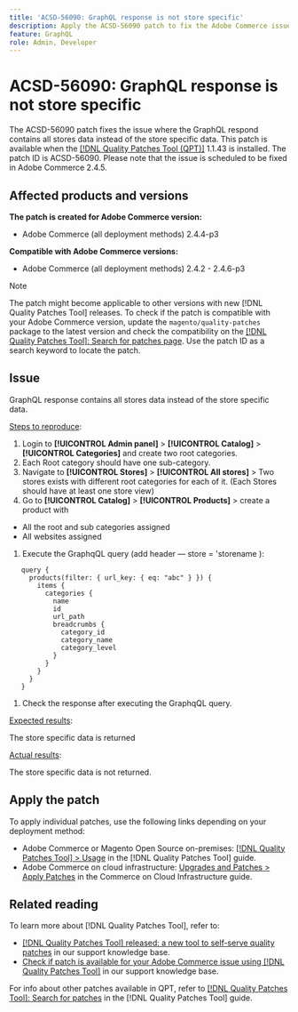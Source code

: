 ```yaml
---
title: 'ACSD-56090: GraphQL response is not store specific'
description: Apply the ACSD-56090 patch to fix the Adobe Commerce issue where the GraphQL response contains all stores data instead of the store specific data.
feature: GraphQL
role: Admin, Developer
---
```

# ACSD-56090: GraphQL response is not store specific

The ACSD-56090 patch fixes the issue where the GraphQL respond contains all stores data instead of the store specific data. This patch is available when the [[!DNL Quality Patches Tool (QPT)]](/help/announcements/adobe-commerce-announcements/magento-quality-patches-released-new-tool-to-self-serve-quality-patches.md) 1.1.43 is installed. The patch ID is ACSD-56090. Please note that the issue is scheduled to be fixed in Adobe Commerce 2.4.5.

## Affected products and versions

**The patch is created for Adobe Commerce version:**

* Adobe Commerce (all deployment methods)  2.4.4-p3

**Compatible with Adobe Commerce versions:**

* Adobe Commerce (all deployment methods) 2.4.2 - 2.4.6-p3

>[!NOTE]
>
>The patch might become applicable to other versions with new [!DNL Quality Patches Tool] releases. To check if the patch is compatible with your Adobe Commerce version, update the `magento/quality-patches` package to the latest version and check the compatibility on the [[!DNL Quality Patches Tool]: Search for patches page](https://experienceleague.adobe.com/tools/commerce-quality-patches/index.html). Use the patch ID as a search keyword to locate the patch.

## Issue

GraphQL response contains all stores data instead of the store specific data.

<u>Steps to reproduce</u>:

1. Login to **[!UICONTROL Admin panel]** > **[!UICONTROL Catalog]** > **[!UICONTROL Categories]** and create two root categories.
1. Each Root category should have one sub-category.
1. Navigate to **[!UICONTROL Stores]** > **[!UICONTROL All stores]** > Two stores exists with different root categories for each of it. (Each Stores should have at least one store view)
1. Go to **[!UICONTROL Catalog]** > **[!UICONTROL Products]** > create a product with

* All the root and sub categories assigned
* All websites assigned

1. Execute the GraphqQL query (add header — store = 'storename ):

```
   query {
     products(filter: { url_key: { eq: "abc" } }) {
       items {
         categories {
           name
           id
           url_path
           breadcrumbs {
             category_id
             category_name
             category_level
           }
         }
       }
     }
   }
```

1. Check the response after executing the GraphqQL query.

<u>Expected results</u>:

The store specific data is returned

<u>Actual results</u>:

The store specific data is not returned.
 
## Apply the patch

To apply individual patches, use the following links depending on your deployment method:

* Adobe Commerce or Magento Open Source on-premises: [[!DNL Quality Patches Tool] > Usage](https://experienceleague.adobe.com/docs/commerce-operations/tools/quality-patches-tool/usage.html) in the [!DNL Quality Patches Tool] guide.
* Adobe Commerce on cloud infrastructure: [Upgrades and Patches > Apply Patches](https://experienceleague.adobe.com/docs/commerce-cloud-service/user-guide/develop/upgrade/apply-patches.html) in the Commerce on Cloud Infrastructure guide.

## Related reading

To learn more about [!DNL Quality Patches Tool], refer to:

* [[!DNL Quality Patches Tool] released: a new tool to self-serve quality patches](/help/announcements/adobe-commerce-announcements/magento-quality-patches-released-new-tool-to-self-serve-quality-patches.md) in our support knowledge base.
* [Check if patch is available for your Adobe Commerce issue using [!DNL Quality Patches Tool]](/help/support-tools/patches-available-in-qpt-tool/check-patch-for-magento-issue-with-magento-quality-patches.md) in our support knowledge base.

For info about other patches available in QPT, refer to [[!DNL Quality Patches Tool]: Search for patches](https://experienceleague.adobe.com/tools/commerce-quality-patches/index.html) in the [!DNL Quality Patches Tool] guide.